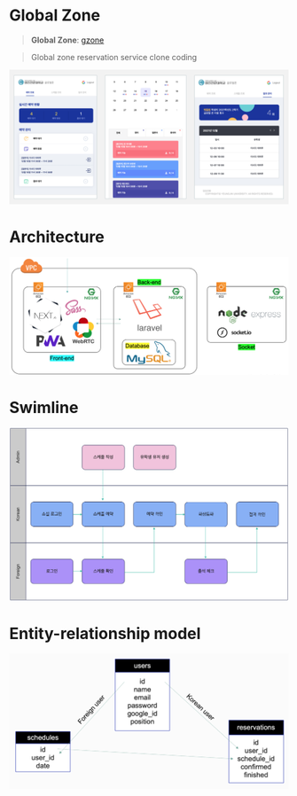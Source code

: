 # Global Zone

> **Global Zone**: [gzone](https://gzone.yju.ac.kr/student)

> Global zone reservation service clone coding

![main](./images/main.png)

# Architecture

![architecture](./images/architecture.png)

# Swimline

![swimline](./images/swimline.png)

# Entity-relationship model

![ERD model](./images/erd.png)
